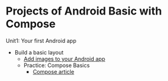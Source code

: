 # Projects of Android Basic with Compose

Unit1: Your first Android app
- Build a basic layout
  - [Add images to your Android app](./unit01/HappyBirthday/)
  - Practice: Compose Basics
    - [Compose article](./unit01/LearnTogether/)
